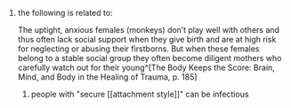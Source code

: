 1. the following is related to:

	The uptight, anxious females (monkeys) don’t play well with others and thus often lack social support when they give birth and are at high risk for neglecting or abusing their firstborns. But when these females belong to a stable social group they often become diligent mothers who carefully watch out for their young^[The Body Keeps the Score: Brain, Mind, and Body in the Healing of Trauma, p. 185]
	
	1. people with "secure [[attachment style]]" can be infectious